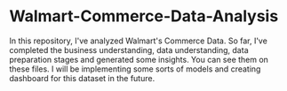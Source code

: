 # Walmart-Commerce-Data-Analysis
In this repository, I've analyzed Walmart's Commerce Data. So far, I've completed the business understanding, data understanding,  data preparation stages and generated some insights. You can see them on these files. I will be implementing some sorts of models and creating dashboard for this dataset in the future.

